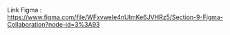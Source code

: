 Link Figma : https://www.figma.com/file/WFxvweIe4nUImKe6JVHRz5/Section-9-Figma-Collaboration?node-id=3%3A93
